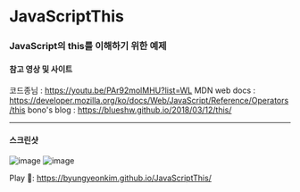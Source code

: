 # JavaScriptThis

### JavaScript의 this를 이해하기 위한 예제

#### 참고 영상 및 사이트

코드종님 : https://youtu.be/PAr92molMHU?list=WL
MDN web docs : https://developer.mozilla.org/ko/docs/Web/JavaScript/Reference/Operators/this
bono's blog : https://blueshw.github.io/2018/03/12/this/

---

#### 스크린샷

![image](https://user-images.githubusercontent.com/66554164/92236554-9bb34400-eef0-11ea-89a7-f0bba560a9a4.png)
![image](https://user-images.githubusercontent.com/66554164/92236952-7410ab80-eef1-11ea-9f18-f17fe33bd3e1.png)

Play 👀: https://byungyeonkim.github.io/JavaScriptThis/
